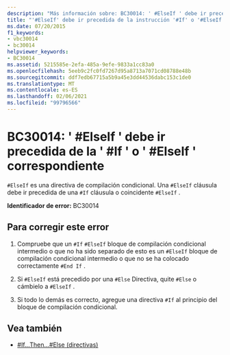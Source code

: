 ```yaml
---
description: "Más información sobre: BC30014: ' #ElseIf ' debe ir precedida de la ' #If ' o ' #ElseIf ' correspondiente"
title: "'#ElseIf' debe ir precedida de la instrucción '#If' o '#ElseIf' correspondiente"
ms.date: 07/20/2015
f1_keywords:
- vbc30014
- bc30014
helpviewer_keywords:
- BC30014
ms.assetid: 5215585e-2efa-485a-9efe-9833a1cc83a0
ms.openlocfilehash: 5eeb9c2fc0fd7267d95a8713a7071cd08788e48b
ms.sourcegitcommit: ddf7edb67715a5b9a45e3dd44536dabc153c1de0
ms.translationtype: MT
ms.contentlocale: es-ES
ms.lasthandoff: 02/06/2021
ms.locfileid: "99796566"
---
```

# <a name="bc30014-elseif-must-be-preceded-by-a-matching-if-or-elseif"></a>BC30014: ' #ElseIf ' debe ir precedida de la ' #If ' o ' #ElseIf ' correspondiente

`#ElseIf` es una directiva de compilación condicional. Una `#ElseIf` cláusula debe ir precedida de una `#If` cláusula o coincidente `#ElseIf` .

 **Identificador de error:** BC30014

## <a name="to-correct-this-error"></a>Para corregir este error

1. Compruebe que un `#If` `#ElseIf` bloque de compilación condicional intermedio o que no ha sido separado de esto es un `#ElseIf` bloque de compilación condicional intermedio o que no se ha colocado correctamente `#End If` .

2. Si `#ElseIf` está precedido por una `#Else` Directiva, quite `#Else` o cámbielo a `#ElseIf` .

3. Si todo lo demás es correcto, agregue una directiva `#If` al principio del bloque de compilación condicional.

## <a name="see-also"></a>Vea también

- [#If...Then...#Else (directivas)](../directives/if-then-else-directives.md)
